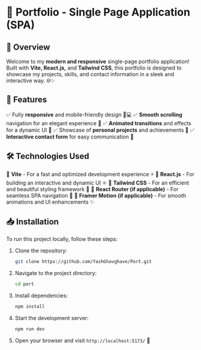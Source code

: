 # 🚀 Portfolio - Single Page Application (SPA)

## 🌟 Overview

Welcome to my **modern and responsive** single-page portfolio application! Built with **Vite, React.js,** and **Tailwind CSS**, this portfolio is designed to showcase my projects, skills, and contact information in a sleek and interactive way. 🌐✨

## 🎯 Features

✅ Fully **responsive** and mobile-friendly design 📱💻
✅ **Smooth scrolling** navigation for an elegant experience 🎢
✅ **Animated transitions** and effects for a dynamic UI 🎨
✅ Showcase of **personal projects** and achievements 🚀
✅ **Interactive contact form** for easy communication 📩

## 🛠️ Technologies Used

🔹 **Vite** - For a fast and optimized development experience ⚡
🔹 **React.js** - For building an interactive and dynamic UI ⚛️
🔹 **Tailwind CSS** - For an efficient and beautiful styling framework 🎨
🔹 **React Router (if applicable)** - For seamless SPA navigation 🔗
🔹 **Framer Motion (if applicable)** - For smooth animations and UI enhancements ✨

## 📥 Installation

To run this project locally, follow these steps:

1. Clone the repository:

   ```sh
   git clone https://github.com/YashGhavghave/Port.git
   ```

2. Navigate to the project directory:

   ```sh
   cd port
   ```

3. Install dependencies:

   ```sh
   npm install
   ```

4. Start the development server:

   ```sh
   npm run dev
   ```

5. Open your browser and visit `http://localhost:5173/` 🚀

